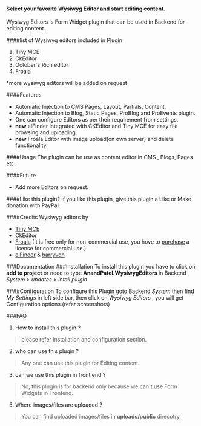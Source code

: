 #### Select your favorite Wysiwyg Editor and start editing content.
Wysiwyg Editors is Form Widget plugin that can be used in Backend for editing content.



####list of Wysiwyg editors included in Plugin
1. Tiny MCE
2. CkEditor 
3. October`s Rich editor
4. Froala

*more wysiwyg editors will be added on request

####Features
* Automatic Injection to CMS Pages, Layout, Partials, Content.
* Automatic Injection to Blog, Static Pages, ProBlog and ProEvents plugin.
* One can configure Editors as per their requirement from settings.
* __new__ elFinder integrated with CKEditor and Tiny MCE for easy file browsing and uploading.
* __new__ Froala Editor with image upload(on own server) and delete functionality.

####Usage
The plugin can be use as content editor in CMS , Blogs, Pages etc.

####Future 
* Add more Editors on request.

####Like this plugin?
If you like this plugin, give this plugin a Like or Make donation with PayPal.


####Credits 
Wysiwyg editors by
* [Tiny MCE](http://www.tinymce.com/)
* [CkEditor](http://ckeditor.com/)
* [Froala](http://editor.froala.com/) (It is free only for non-commercial use, you hove to [purchase](http://editor.froala.com/pricing)  a license for commercial use.)
* [elFinder](http://elfinder.org/) & [barryvdh](https://github.com/barryvdh/laravel-elfinder)


###Documentation
###Installation
To install this plugin you have to click on __add to project__ or need to type __AnandPatel.WysiwygEditors__ in Backend *System > updates > intall plugin*

####Configuration
To configure this Plugin goto Backend *System* then find *My Settings* in left side bar, then click on *Wysiwyg Editors* , you will get Configuration options.(refer screenshots)

###FAQ
1. How to install this plugin ?
>please refer Installation and configuration section.
2. who can use this plugin ?
>Any one can use this plugin for Editing content.
3. can we use this plugin in front end ?
>No, this plugin is for backend only because we can`t use Form Widgets in Frontend.
5. Where images/files are uploaded ?
> You can find uploaded images/files in __uploads/public__ direcotry.
